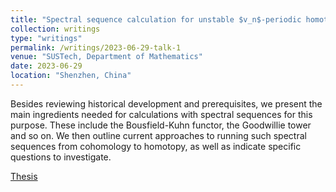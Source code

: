 ```yaml
---
title: "Spectral sequence calculation for unstable $v_n$-periodic homotopy groups of spheres."
collection: writings
type: "writings"
permalink: /writings/2023-06-29-talk-1
venue: "SUSTech, Department of Mathematics"
date: 2023-06-29
location: "Shenzhen, China"
---
```


Besides reviewing historical development and prerequisites, we present the main ingredients needed for calculations with spectral sequences for this purpose. These include the Bousfield-Kuhn functor, the Goodwillie tower and so on. We then outline current approaches to running such spectral sequences from cohomology to homotopy, as well as indicate specific questions to investigate.

[Thesis](\files\开题报告.pdf)
